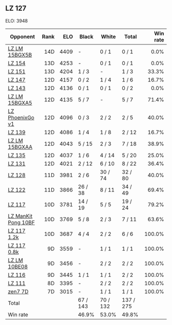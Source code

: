 ## LZ 127 ##

ELO: 3948

Opponent | Rank | ELO | Black | White | Total | Win rate
---------|-----:|----:|-------|-------|-------|-------:
[LZ LM 15BGX5B](LZ%20LM%2015BGX5B.md) | 14D | 4409 | - | 0 / 1 | 0 / 1 | 0.0%
[LZ 154](LZ%20154.md) | 13D | 4253 | - | 0 / 1 | 0 / 1 | 0.0%
[LZ 151](LZ%20151.md) | 13D | 4204 | 1 / 3 | - | 1 / 3 | 33.3%
[LZ 147](LZ%20147.md) | 12D | 4157 | 0 / 2 | 1 / 4 | 1 / 6 | 16.7%
[LZ 143](LZ%20143.md) | 12D | 4136 | 0 / 1 | 0 / 1 | 0 / 2 | 0.0%
[LZ LM 15BGXA5](LZ%20LM%2015BGXA5.md) | 12D | 4135 | 5 / 7 | - | 5 / 7 | 71.4%
[LZ PhoenixGo v1](LZ%20PhoenixGo%20v1.md) | 12D | 4096 | 0 / 3 | 2 / 2 | 2 / 5 | 40.0%
[LZ 139](LZ%20139.md) | 12D | 4086 | 1 / 4 | 1 / 8 | 2 / 12 | 16.7%
[LZ LM 15BGXAA](LZ%20LM%2015BGXAA.md) | 12D | 4043 | 5 / 15 | 2 / 3 | 7 / 18 | 38.9%
[LZ 135](LZ%20135.md) | 12D | 4037 | 1 / 6 | 4 / 14 | 5 / 20 | 25.0%
[LZ 131](LZ%20131.md) | 12D | 4021 | 2 / 12 | 6 / 10 | 8 / 22 | 36.4%
[LZ 128](LZ%20128.md) | 11D | 3981 | 2 / 6 | 30 / 74 | 32 / 80 | 40.0%
[LZ 122](LZ%20122.md) | 11D | 3866 | 26 / 38 | 8 / 11 | 34 / 49 | 69.4%
[LZ 117](LZ%20117.md) | 10D | 3781 | 14 / 19 | 5 / 5 | 19 / 24 | 79.2%
[LZ ManKit Pong 10BF](LZ%20ManKit%20Pong%2010BF.md) | 10D | 3769 | 5 / 8 | 2 / 3 | 7 / 11 | 63.6%
[LZ 117 1.2k](LZ%20117%201.2k.md) | 10D | 3687 | 4 / 4 | 2 / 2 | 6 / 6 | 100.0%
[LZ 117 0.8k](LZ%20117%200.8k.md) | 9D | 3559 | - | 1 / 1 | 1 / 1 | 100.0%
[LZ LM 10BE08](LZ%20LM%2010BE08.md) | 9D | 3456 | - | 2 / 2 | 2 / 2 | 100.0%
[LZ 116](LZ%20116.md) | 9D | 3445 | 1 / 1 | 1 / 1 | 2 / 2 | 100.0%
[LZ 111](LZ%20111.md) | 8D | 3395 | - | 2 / 2 | 2 / 2 | 100.0%
[zen7 7D](zen7%207D.md) | 7D | 3015 | - | 1 / 1 | 1 / 1 | 100.0%
Total | | | 67 / 143 | 70 / 132 | 137 / 275 | 
Win rate| | | 46.9% | 53.0% | 49.8% | 
